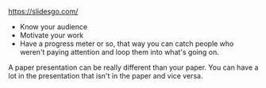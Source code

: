 https://slidesgo.com/

 - Know your audience
 - Motivate your work
 - Have a progress meter or so, that way you can catch people who weren't paying attention and loop them into what's going on.

A paper presentation can be really different than your paper. You can have a lot in the presentation that isn't in the paper and vice versa.